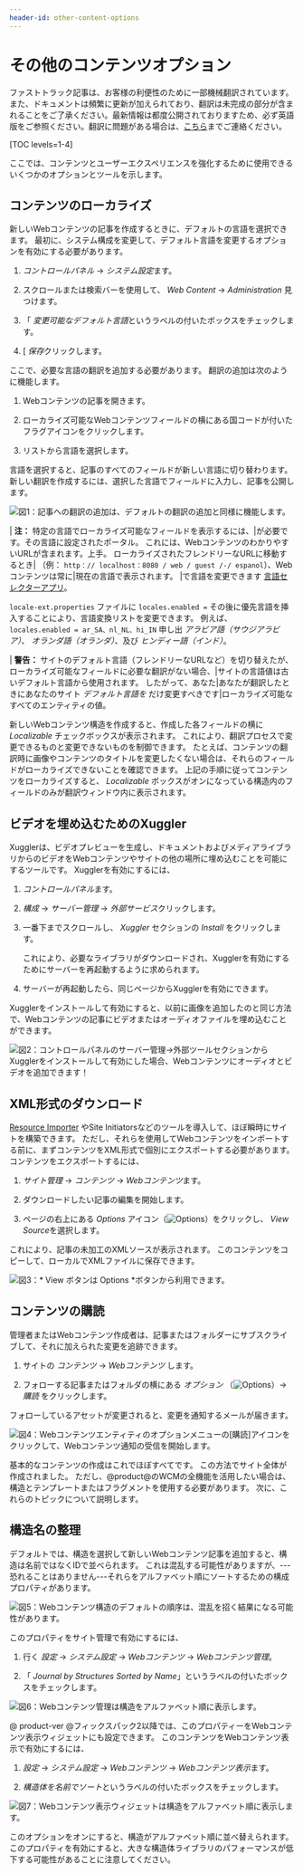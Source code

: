 ```yaml
---
header-id: other-content-options
---
```


# その他のコンテンツオプション

<p class="alert alert-info"><span class="wysiwyg-color-blue120">ファストトラック記事は、お客様の利便性のために一部機械翻訳されています。また、ドキュメントは頻繁に更新が加えられており、翻訳は未完成の部分が含まれることをご了承ください。最新情報は都度公開されておりますため、必ず英語版をご参照ください。翻訳に問題がある場合は、<a href="mailto:support-content-jp@liferay.com">こちら</a>までご連絡ください。</span></p>

[TOC levels=1-4]

ここでは、コンテンツとユーザーエクスペリエンスを強化するために使用できるいくつかのオプションとツールを示します。

## コンテンツのローカライズ

新しいWebコンテンツの記事を作成するときに、デフォルトの言語を選択できます。 最初に、システム構成を変更して、デフォルト言語を変更するオプションを有効にする必要があります。

1.  *コントロールパネル* → *システム設定*ます。

2.  スクロールまたは検索バーを使用して、 *Web Content* → *Administration* 見つけます。

3.  「 *変更可能なデフォルト言語*というラベルの付いたボックスをチェックします。

4.  [ *保存*クリックします。

ここで、必要な言語の翻訳を追加する必要があります。 翻訳の追加は次のように機能します。

1.  Webコンテンツの記事を開きます。

2.  ローカライズ可能なWebコンテンツフィールドの横にある国コードが付いたフラグアイコンをクリックします。

3.  リストから言語を選択します。

言語を選択すると、記事のすべてのフィールドが新しい言語に切り替わります。 新しい翻訳を作成するには、選択した言語でフィールドに入力し、記事を公開します。

![図1：記事への翻訳の追加は、デフォルトの翻訳の追加と同様に機能します。](../../../../images/web-content-translation.png)

| **注：** 特定の言語でローカライズ可能なフィールドを表示するには、|が必要です。その言語に設定されたポータル。 これには、WebコンテンツのわかりやすいURLが含まれます。上手。 ローカライズされたフレンドリーなURLに移動するとき| （例： `http：// localhost：8080 / web / guest /-/ espanol`）、Webコンテンツは常に|現在の言語で表示されます。 |で言語を変更できます [言語セレクターアプリ](https://portal.liferay.dev/docs/7-1/user/-/knowledge_base/u/personalizing-pages#customization-example)。

`locale-ext.properties` ファイルに `locales.enabled =` その後に優先言語を挿入することにより、言語変換リストを変更できます。 例えば、 `locales.enabled = ar_SA、nl_NL、hi_IN` 申し出 *アラビア語（サウジアラビア）*、 *オランダ語（オランダ）*、及び *ヒンディー語（インド）*。

| **警告：** サイトのデフォルト言語（フレンドリーなURLなど）を切り替えたが、ローカライズ可能なフィールドに必要な翻訳がない場合、|サイトの言語値は古いデフォルト言語から使用されます。 したがって、あなた|あなたが翻訳したときにあなたのサイト *デフォルト言語を* だけ変更すべきです|ローカライズ可能なすべてのエンティティの値。

新しいWebコンテンツ構造を作成すると、作成した各フィールドの横に *Localizable* チェックボックスが表示されます。 これにより、翻訳プロセスで変更できるものと変更できないものを制御できます。 たとえば、コンテンツの翻訳時に画像やコンテンツのタイトルを変更したくない場合は、それらのフィールドがローカライズできないことを確認できます。 上記の手順に従ってコンテンツをローカライズすると、 *Localizable* ボックスがオンになっている構造内のフィールドのみが翻訳ウィンドウ内に表示されます。

## ビデオを埋め込むためのXuggler

Xugglerは、ビデオプレビューを生成し、ドキュメントおよびメディアライブラリからのビデオをWebコンテンツやサイトの他の場所に埋め込むことを可能にするツールです。 Xugglerを有効にするには、

1.  *コントロールパネル*ます。

2.  *構成* → *サーバー管理* → *外部サービス*クリックします。

3.  一番下までスクロールし、 *Xuggler* セクションの *Install* をクリックします。

    これにより、必要なライブラリがダウンロードされ、Xugglerを有効にするためにサーバーを再起動するように求められます。

4.  サーバーが再起動したら、同じページからXugglerを有効にできます。

Xugglerをインストールして有効にすると、以前に画像を追加したのと同じ方法で、Webコンテンツの記事にビデオまたはオーディオファイルを埋め込むことができます。

![図2：コントロールパネルの*サーバー管理*→*外部ツール*セクションからXugglerをインストールして有効にした場合、Webコンテンツにオーディオとビデオを追加できます！](../../../../images/web-content-audio-video.png)

## XML形式のダウンロード

[Resource Importer](/docs/7-1/tutorials/-/knowledge_base/t/importing-resources-with-a-theme) やSite Initiatorsなどのツールを導入して、ほぼ瞬時にサイトを構築できます。 ただし、それらを使用してWebコンテンツをインポートする前に、まずコンテンツをXML形式で個別にエクスポートする必要があります。 コンテンツをエクスポートするには、

1.  *サイト管理* → *コンテンツ* → *Webコンテンツ*ます。

2.  ダウンロードしたい記事の編集を開始します。

3.  ページの右上にある *Options* アイコン（![Options](../../../../images/icon-options.png)）をクリックし、 *View Source*を選択します。

これにより、記事の未加工のXMLソースが表示されます。 このコンテンツをコピーして、ローカルでXMLファイルに保存できます。

![図3：* View *ボタンは* Options *ボタンから利用できます。](../../../../images/web-content-download.png)

## コンテンツの購読

管理者またはWebコンテンツ作成者は、記事またはフォルダーにサブスクライブして、それに加えられた変更を追跡できます。

1.  サイトの *コンテンツ* → *Webコンテンツ* します。

2.  フォローする記事またはフォルダの横にある *オプション* （![Options](../../../../images/icon-app-options.png)）→ *購読* をクリックします。

フォローしているアセットが変更されると、変更を通知するメールが届きます。

![図4：Webコンテンツエンティティの*オプション*メニューの[購読]アイコンをクリックして、Webコンテンツ通知の受信を開始します。](../../../../images/web-content-subscribe.png)

基本的なコンテンツの作成はこれでほぼすべてです。 この方法でサイト全体が作成されました。 ただし、@product@のWCMの全機能を活用したい場合は、構造とテンプレートまたはフラグメントを使用する必要があります。 次に、これらのトピックについて説明します。

## 構造名の整理

デフォルトでは、構造を選択して新しいWebコンテンツ記事を追加すると、構造は名前ではなくIDで並べられます。 これは混乱する可能性がありますが、---恐れることはありません---それらをアルファベット順にソートするための構成プロパティがあります。

![図5：Webコンテンツ構造のデフォルトの順序は、混乱を招く結果になる可能性があります。](../../../../images/web-content-default-order.png)

このプロパティをサイト管理で有効にするには、

1.  行く *設定* → *システム設定* → *Webコンテンツ* → *Webコンテンツ管理*。

2.  「 *Journal by Structures Sorted by Name*」というラベルの付いたボックスをチェックします。

![図6：Webコンテンツ管理は構造をアルファベット順に表示します。](../../../../images/web-content-admin-alphabetical.png)

@ product-ver @フィックスパック2以降では、このプロパティーをWebコンテンツ表示ウィジェットにも設定できます。 このコンテンツをWebコンテンツ表示で有効にするには、

1.  *設定* → *システム設定* → *Webコンテンツ* → *Webコンテンツ表示*ます。

2.  *構造体を名前でソート*というラベルの付いたボックスをチェックします。

![図7：Webコンテンツ表示ウィジェットは構造をアルファベット順に表示します。](../../../../images/web-content-display-alphabetical.png)

このオプションをオンにすると、構造がアルファベット順に並べ替えられます。 このプロパティを有効にすると、大きな構造体ライブラリのパフォーマンスが低下する可能性があることに注意してください。

